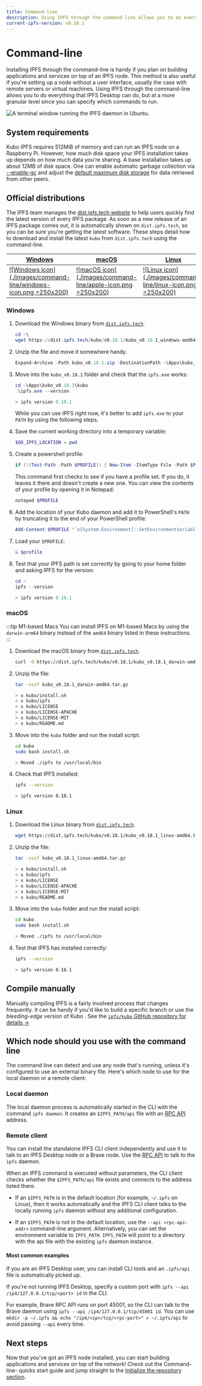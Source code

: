 ```yaml
---
title: Command-line
description: Using IPFS through the command-line allows you to do everything that IPFS Desktop can do, but at a more granular level since you can specify which commands to run. Learn how to install it here.
current-ipfs-version: v0.18.1
---
```


# Command-line

Installing IPFS through the command-line is handy if you plan on building applications and services on top of an IPFS node. This method is also useful if you're setting up a node without a user interface, usually the case with remote servers or virtual machines. Using IPFS through the command-line allows you to do everything that IPFS Desktop can do, but at a more granular level since you can specify which commands to run.

![A terminal window running the IPFS daemon in Ubuntu.](./images/command-line/wsl-running-ipfs-in-linux.png)

## System requirements

Kubo IPFS requires 512MiB of memory and can run an IPFS node on a Raspberry Pi. However, how much disk space your IPFS installation takes up depends on how much data you're sharing. A base installation takes up about 12MB of disk space. One can enable automatic garbage collection via [--enable-gc](/reference/kubo/cli/#ipfs-daemon) and adjust the [default maximum disk storage](https://github.com/ipfs/kubo/blob/v0.18.1/docs/config.md#datastorestoragemax) for data retrieved from other peers.

## Official distributions

The IPFS team manages the [dist.ipfs.tech website](https://dist.ipfs.tech/) to help users quickly find the latest version of every IPFS package. As soon as a new release of an IPFS package comes out, it is automatically shown on `dist.ipfs.tech`, so you can be sure you're getting the latest software. These steps detail how to download and install the latest `kubo` from `dist.ipfs.tech` using the command-line.

| [Windows](#windows)                                                          | [macOS](#macos)                                                        | [Linux](#linux)                                                        |
| ---------------------------------------------------------------------------- | ---------------------------------------------------------------------- | ---------------------------------------------------------------------- |
| [![Windows icon](./images/command-line/windows-icon.png =250x200)](#windows) | [![macOS icon](./images/command-line/apple-icon.png =250x200)](#macos) | [![Linux icon](./images/command-line/linux-icon.png =250x200)](#linux) |

### Windows

1. Download the Windows binary from [`dist.ipfs.tech`](https://dist.ipfs.tech/#kubo).

   ```powershell
   cd ~\
   wget https://dist.ipfs.tech/kubo/v0.18.1/kubo_v0.18.1_windows-amd64.zip -Outfile kubo_v0.18.1.zip
   ```

1. Unzip the file and move it somewhere handy.

   ```powershell
   Expand-Archive -Path kubo_v0.18.1.zip -DestinationPath ~\Apps\kubo_v0.18.1
   ```

1. Move into the `kubo_v0.18.1` folder and check that the `ipfs.exe` works:

   ```powershell
   cd ~\Apps\kubo_v0.18.1\kubo
   .\ipfs.exe --version

   > ipfs version 0.18.1
   ```

   While you can use IPFS right now, it's better to add `ipfs.exe` to your `PATH` by using the following steps.

1. Save the current working directory into a temporary variable:

   ```powershell
   $GO_IPFS_LOCATION = pwd
   ```

1. Create a powershell profile:

    ```powershell
    if (!(Test-Path -Path $PROFILE)) { New-Item -ItemType File -Path $PROFILE -Force }
    ```

    This command first checks to see if you have a profile set. If you do, it leaves it there and doesn't create a new one. You can view the contents of your profile by opening it in Notepad:

    ```powershell
    notepad $PROFILE
    ```

1. Add the location of your Kubo daemon and add it to PowerShell's `PATH` by truncating it to the end of your PowerShell profile:

   ```powershell
   Add-Content $PROFILE "`n[System.Environment]::SetEnvironmentVariable('PATH',`$Env:PATH+';;$GO_IPFS_LOCATION')"
   ```

1. Load your `$PROFILE`:

    ```powershell
    & $profile   
    ```

6. Test that your IPFS path is set correctly by going to your home folder and asking IPFS for the version:

   ```powershell
   cd ~
   ipfs --version

   > ipfs version 0.18.1
   ```

### macOS

:::tip M1-based Macs
You can install IPFS on M1-based Macs by using the `darwin-arm64` binary instead of the `amd64` binary listed in these instructions.
:::

1. Download the macOS binary from [`dist.ipfs.tech`](https://dist.ipfs.tech/#kubo).

   ```bash
   curl -O https://dist.ipfs.tech/kubo/v0.18.1/kubo_v0.18.1_darwin-amd64.tar.gz
   ```

1. Unzip the file:

   ```bash
   tar -xvzf kubo_v0.18.1_darwin-amd64.tar.gz

   > x kubo/install.sh
   > x kubo/ipfs
   > x kubo/LICENSE
   > x kubo/LICENSE-APACHE
   > x kubo/LICENSE-MIT
   > x kubo/README.md
   ```

1. Move into the `kubo` folder and run the install script:

   ```bash
   cd kubo
   sudo bash install.sh

   > Moved ./ipfs to /usr/local/bin
   ```

1. Check that IPFS installed:

   ```bash
   ipfs --version

   > ipfs version 0.18.1
   ```

### Linux

1. Download the Linux binary from [`dist.ipfs.tech`](https://dist.ipfs.tech/#kubo).

   ```bash
   wget https://dist.ipfs.tech/kubo/v0.18.1/kubo_v0.18.1_linux-amd64.tar.gz
   ```

1. Unzip the file:

   ```bash
   tar -xvzf kubo_v0.18.1_linux-amd64.tar.gz

   > x kubo/install.sh
   > x kubo/ipfs
   > x kubo/LICENSE
   > x kubo/LICENSE-APACHE
   > x kubo/LICENSE-MIT
   > x kubo/README.md
   ```

1. Move into the `kubo` folder and run the install script:

   ```bash
   cd kubo
   sudo bash install.sh

   > Moved ./ipfs to /usr/local/bin
   ```

1. Test that IPFS has installed correctly:

   ```bash
   ipfs --version

   > ipfs version 0.18.1
   ```

## Compile manually

Manually compiling IPFS is a fairly involved process that changes frequently. It can be handy if you'd like to build a specific branch or use the _bleeding-edge_ version of Kubo
. See the [`ipfs/kubo` GitHub repository for details →](https://github.com/ipfs/kubo)

## Which node should you use with the command line

The command line can detect and use any node that's running, unless it's configured to use an external binary file. Here's which node to use for the local daemon or a remote client:

### Local daemon

The local daemon process is automatically started in the CLI with the command `ipfs daemon`. It creates an `$IPFS_PATH/api` file with an [RPC API](./reference/kubo/rpc/#http-rpc-api-reference) address.

### Remote client

You can install the standalone IPFS CLI client independently and use it to talk to an IPFS Desktop node or a Brave node. Use the [RPC API](./reference/kubo/rpc/#http-rpc-api-reference) to talk to the `ipfs` daemon.

When an IPFS command is executed without parameters, the CLI client checks whether the `$IPFS_PATH/api` file exists and connects to the address listed there.

- If an `$IPFS_PATH` is in the default location (for example, `~/.ipfs` on Linux), then it works automatically and the IPFS CLI client talks to the locally running `ipfs` daemon without any additional configuration.

- If an `$IPFS_PATH` is not in the default location, use the `--api <rpc-api-addr>` command-line argument. Alternatively, you can set the environment variable to `IPFS_PATH`. `IPFS_PATH` will point to a directory with the api file with the existing `ipfs` daemon instance.

#### Most common examples

If you are an IPFS Desktop user, you can install CLI tools and an `.ipfs/api` file is automatically picked up.

If you're not running IPFS Desktop, specify a custom port with `ipfs --api /ip4/127.0.0.1/tcp/<port> id` in the CLI.

For example, Brave RPC API runs on port 45001, so the CLI can talk to the Brave daemon using `ipfs --api /ip4/127.0.0.1/tcp/45001 id`. You can use `mkdir -p ~/.ipfs && echo "/ip4/<ip>/tcp/<rpc-port>" > ~/.ipfs/api` to avoid passing `--api` every time.

## Next steps

Now that you've got an IPFS node installed, you can start building applications and services on top of the network! Check out the Command-line- quicks start guide and jump straight to the [Initialize the repository section](../how-to/command-line-quick-start.md#initialize-the-repository).
